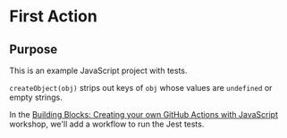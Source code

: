 # First Action

## Purpose

This is an example JavaScript project with tests.

`createObject(obj)` strips out keys of `obj` whose values are `undefined` or empty strings.

In the [Building Blocks: Creating your own GitHub Actions with JavaScript](https://githubuniverse.com/workshops/#building-blocks-58-creating-your-own-github-actions-with-javascript) workshop, we'll add a workflow to run the Jest tests.
